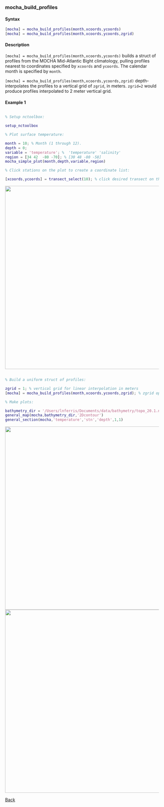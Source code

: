 ### mocha_build_profiles

#### Syntax

```Matlab
[mocha] = mocha_build_profiles(month,xcoords,ycoords)
[mocha] = mocha_build_profiles(month,xcoords,ycoords,zgrid)
```
#### Description

``[mocha] = mocha_build_profiles(month,xcoords,ycoords)`` builds a struct of profiles from the MOCHA Mid-Atlantic Bight climatology, pulling profiles nearest to coordinates specified by ``xcoords`` and ``ycoords``. The calendar month is specified by ``month``.

``[mocha] = mocha_build_profiles(month,xcoords,ycoords,zgrid)`` depth-interpolates the profiles to a vertical grid of ``zgrid``, in meters. ``zgrid=2`` would produce profiles interpolated to 2 meter vertical grid.


#### Example 1

```Matlab

% Setup nctoolbox:

setup_nctoolbox

% Plot surface temperature:

month = 10; % Month (1 through 12).
depth = 0;
variable = 'temperature'; %  'temperature' 'salinity'
region = [34 42  -80 -70]; % [30 48 -80 -58]
mocha_simple_plot(month,depth,variable,region)

% Click stations on the plot to create a coordinate list:

[xcoords,ycoords] = transect_select(10); % click desired transect on the figure, densify selection by 10x 

```

<img src="https://user-images.githubusercontent.com/24570061/88334226-73d09e00-ccff-11ea-867d-860d64744dc0.png" width="600">

```Matlab

% Build a uniform struct of profiles:

zgrid = 1; % vertical grid for linear interpolation in meters
[mocha] = mocha_build_profiles(month,xcoords,ycoords,zgrid); % zgrid optional, no interpolation if unspecified

% Make plots:

bathymetry_dir = '/Users/lnferris/Documents/data/bathymetry/topo_20.1.nc';
general_map(mocha,bathymetry_dir,'2Dcontour')
general_section(mocha,'temperature','stn','depth',1,1)
```
<img src="https://user-images.githubusercontent.com/24570061/88334243-78955200-ccff-11ea-8196-4db6298cdec5.png" width="600">
<img src="https://user-images.githubusercontent.com/24570061/88334248-79c67f00-ccff-11ea-926b-a713efbb94d0.png" width="600">

[Back](https://github.com/lnferris/ocean_data_tools#building-uniform-structs-from-data-sources-1)

